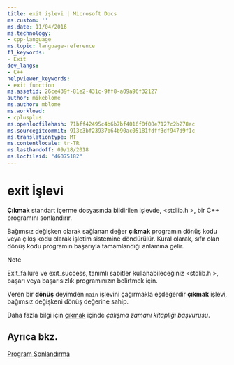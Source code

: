 ```yaml
---
title: exit işlevi | Microsoft Docs
ms.custom: ''
ms.date: 11/04/2016
ms.technology:
- cpp-language
ms.topic: language-reference
f1_keywords:
- Exit
dev_langs:
- C++
helpviewer_keywords:
- exit function
ms.assetid: 26ce439f-81e2-431c-9ff8-a09a96f32127
author: mikeblome
ms.author: mblome
ms.workload:
- cplusplus
ms.openlocfilehash: 71bff42495c4b6b7bf4016f0f08e7127c2b278ac
ms.sourcegitcommit: 913c3bf23937b64b90ac05181fdff3df947d9f1c
ms.translationtype: MT
ms.contentlocale: tr-TR
ms.lasthandoff: 09/18/2018
ms.locfileid: "46075182"
---
```

# <a name="exit-function"></a>exit İşlevi

**Çıkmak** standart içerme dosyasında bildirilen işlevde, \<stdlib.h >, bir C++ programını sonlandırır.

Bağımsız değişken olarak sağlanan değer **çıkmak** programın dönüş kodu veya çıkış kodu olarak işletim sistemine döndürülür. Kural olarak, sıfır olan dönüş kodu programın başarıyla tamamlandığı anlamına gelir.

> [!NOTE]
>  Exıt_faılure ve exıt_success, tanımlı sabitler kullanabileceğiniz \<stdlib.h >, başarı veya başarısızlık programınızın belirtmek için.

Veren bir **dönüş** deyimden `main` işlevini çağırmakla eşdeğerdir **çıkmak** işlevi, bağımsız değişkeni dönüş değerine sahip.

Daha fazla bilgi için [çıkmak](../c-runtime-library/reference/exit-exit-exit.md) içinde *çalışma zamanı kitaplığı başvurusu*.

## <a name="see-also"></a>Ayrıca bkz.

[Program Sonlandırma](../cpp/program-termination.md)